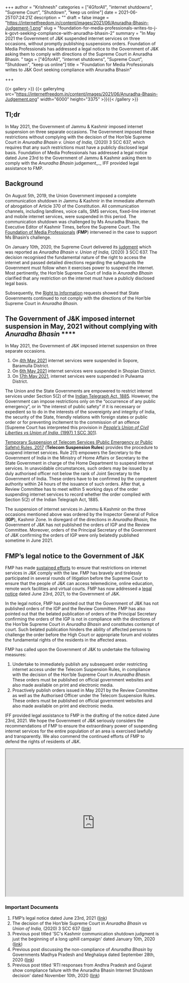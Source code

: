 +++
author = "Krishnesh"
categories = ["4GforAll", "internet shutdowns", "Supreme Court", "Shutdown", "keep us online"]
date = 2021-06-25T07:24:21Z
description = ""
draft = false
image = "https://internetfreedom.in/content/images/2021/06/Anuradha-Bhasin-Judgement-1.png"
slug = "foundation-for-media-professionals-writes-to-j-k-govt-seeking-compliance-with-anuradha-bhasin-2"
summary = "In May 2021 the Government of J&K suspended internet services on three occasions, without promptly publishing suspensions orders. Foundation of Media Professionals has addressed a legal notice to the Government of J&K asking them to comply with directions of the Supreme Court in Anuradha Bhasin. "
tags = ["4GforAll", "internet shutdowns", "Supreme Court", "Shutdown", "keep us online"]
title = "Foundation for Media Professionals writes to J&K Govt seeking compliance with Anuradha Bhasin"

+++


{{< gallery >}}
{{< galleryImg  src="https://internetfreedom.in/content/images/2021/06/Anuradha-Bhasin-Judgement.png" width="6000" height="3375" >}}{{< /gallery >}}

>>>> <form><script src="https://checkout.razorpay.com/v1/payment-button.js" data-payment_button_id="pl_HLkgeWGQLMuddp" async> </script> </form>

## **Tl;dr**

In May 2021, the Government of Jammu & Kashmir imposed internet suspension on three separate occasions. The Government imposed these restrictions without complying with the decision of the Hon’ble Supreme Court in _Anuradha Bhasin v. Union of India,_ (2020) 3 SCC 637, which requires that any such restrictions must have a publicly disclosed legal basis. Foundation of Media Professionals has addressed a legal notice dated June 23rd to the Government of Jammu & Kashmir asking them to comply with the _Anuradha Bhasin_ judgement_._ IFF provided legal assistance to FMP.

## **Background**

On August 5th, 2019, the Union Government imposed a complete communication shutdown in Jammu & Kashmir in the immediate aftermath of abrogation of Article 370 of the Constitution. All communication channels, including landlines, voice calls, SMS services, fixed-line internet and mobile internet services, were suspended in this period. The communication shutdown was challenged by Ms Anuradha Bhasin, the Executive Editor of Kashmir Times, before the Supreme Court. The [Foundation of Media Professionals](https://mediatrack.in/) (**FMP**) intervened in the case to support Ms Bhasin’s challenge.

On January 10th, 2020, the Supreme Court delivered its [judgment](https://internetfreedom.in/scs-judgement-on-kashmir-communication-is-just-the-beginning/) which was reported as _Anuradha Bhasin v. Union of India,_ (2020) 3 SCC 637. The decision recognised the fundamental nature of the right to access the internet and passed detailed directions regarding the safeguards the Government must follow when it exercises power to suspend the internet. Most pertinently, the Hon’ble Supreme Court of India in _Anuradha Bhasin_ clarified that any restriction on the internet must have a publicly disclosed legal basis.

Subsequently, the [Right to Information](https://internetfreedom.in/rti-responses-from-andhra-pradesh-and-gujarat-show-compliance-failure-with-the-anuradha-bhasin-internet-shutdown-decision/) requests showed that State Governments continued to not comply with the directions of the Hon’ble Supreme Court in _Anuradha Bhasin._

## **The Government of J&K imposed internet suspension in May, 2021 without complying with** _**Anuradha Bhasin**_  **** 

In May 2021, the Government of J&K imposed internet suspension on three separate occasions.

1. On [4th May 2021](https://drive.google.com/file/d/1-unOf-gFVWCY8jMEcv07vSCQh8jFN44i/view?usp=sharing) internet services were suspended in Sopore, Baramulla District.
2. On [6th May 2021](https://drive.google.com/file/d/1WtCRiCXz_T3NZ_lEuQEbw0Qgu0yCI3tg/view?usp=sharing) internet services were suspended in Shopian District.
3. On [17th May 2021](https://drive.google.com/file/d/1gJiXlol3eXcCFlYxQpwWL2Lt1uYa9m0J/view?usp=sharing), internet services were suspended in Pulwama District.

The Union and the State Governments are empowered to restrict internet services under Section 5(2) of the [Indian Telegraph Act, 1885](https://dot.gov.in/act-rules-content/2442). However, the Government can impose restrictions only on the “occurrence of any public emergency”, or in “the interest of public safety” if it is necessary or expedient so to do in the interests of the sovereignty and integrity of India, the security of the State, friendly relations with foreign states or public order or for preventing incitement to the commission of an offence [Supreme Court has interpreted this provision in [_People’s Union of Civil Liberties vs Union of India_, (1997) 1 SCC 301](https://indiankanoon.org/doc/31276692/)].

[Temporary Suspension of Telecom Services (Public Emergency or Public Safety) Rules, 2017](https://dot.gov.in/sites/default/files/Suspension%20Rules.pdf) (**Telecom Suspension Rules**) provides the procedure to suspend internet services. Rule 2(1) empowers the Secretary to the Government of India in the Ministry of Home Affairs or Secretary to the State Government in charge of the Home Department to suspend internet services. In unavoidable circumstances, such orders may be issued by a duly authorised officer not below the rank of Joint Secretary to the Government of India. These orders have to be confirmed by the competent authority within 24 hours of the issuance of such orders. After that, a Review Committee has to meet within 5 working days of the order suspending internet services to record whether the order complied with Section 5(2) of the Indian Telegraph Act, 1885.

The suspension of internet services in Jammu & Kashmir on the three occasions mentioned above was ordered by the Inspector General of Police (**IGP**), Kashmir Zone. In disregard of the directions in _Anuradha Bhasin,_ the Government of J&K has not published the orders of IGP and the Review Committee. Moreover, orders of the Principal Secretary of the Government of J&K confirming the orders of IGP were only belatedly published sometime in June 2021.

## **FMP’s legal notice to the Government of J&K**

FMP has made [sustained efforts](https://internetfreedom.in/statement-j-k-4g-restoration/) to ensure that restrictions on internet services in J&K comply with the law. FMP has bravely and tirelessly participated in several rounds of litigation before the Supreme Court to ensure that the people of J&K can access telemedicine, online education, remote work facilities and virtual courts. FMP has now addressed a [legal notice](https://drive.google.com/file/d/1VOzBCVbfmpYn3pm2_BMaH10ts6KToHu6/view?usp=sharing) dated June 23rd, 2021, to the Government of J&K.

In the legal notice, FMP has pointed out that the Government of J&K has not published orders of the IGP and the Review Committee. FMP has also pointed out that the belated publication of orders of the Principal Secretary confirming the orders of the IGP is not in compliance with the directions of the Hon’ble Supreme Court in _Anuradha Bhasin_ and constitutes contempt of court. Such belated publication hinders the ability of affected persons to challenge the order before the High Court or appropriate forum and violates the fundamental rights of the residents in the affected areas.

FMP has called upon the Government of J&K to undertake the following measures:

1. Undertake to immediately publish any subsequent order restricting internet access under the Telecom Suspension Rules, in compliance with the decision of the Hon’ble Supreme Court in _Anuradha Bhasin._ These orders must be published on official government websites and also made available on print and electronic media.
2. Proactively publish orders issued in May 2021 by the Review Committee as well as the Authorised Officer under the Telecom Suspension Rules. These orders must be published on official government websites and also made available on print and electronic media.

IFF provided legal assistance to FMP in the drafting of the notice dated June 23rd, 2021. We hope the Government of J&K seriously considers the recommendations of FMP to ensure the extraordinary power of suspending internet services for the entire population of an area is exercised lawfully and transparently. We also commend the continued efforts of FMP to defend the rights of residents of J&K.

<iframe src="https://drive.google.com/file/d/1_ZKAYV7F0wDf1Wg2Gq9qd97sAh22oPZc/preview" width="580" height="480"></iframe>

### Important Documents

1. FMP’s legal notice dated June 23rd, 2021 ([link](https://drive.google.com/file/d/1VOzBCVbfmpYn3pm2_BMaH10ts6KToHu6/view?usp=sharing))
2. The decision of the Hon’ble Supreme Court in _Anuradha Bhasin vs Union of India,_ (2020) 3 SCC 637 ([link](https://internetfreedom.in/scs-judgement-on-kashmir-communication-is-just-the-beginning/))
3. Previous post titled 'SC's Kashmir communication shutdown judgment is just the beginning of a long uphill campaign' dated January 10th, 2020 ([link](https://internetfreedom.in/scs-judgement-on-kashmir-communication-is-just-the-beginning/))
4. Previous post discussing the non-compliance of _Anuradha Bhasin_ by Governments  Madhya Pradesh and Meghalaya dated September 28th, 2020 ([link](https://internetfreedom.in/rti-responses-from-mp-and-meghalaya-show-compliance-failure-with-the-anuradha-bhasin-internet-shutdown-decision/))
5. Previous post titled 'RTI responses from Andhra Pradesh and Gujarat show compliance failure with the Anuradha Bhasin Internet Shutdown decision' dated November 10th, 2020 ([link](https://internetfreedom.in/rti-responses-from-andhra-pradesh-and-gujarat-show-compliance-failure-with-the-anuradha-bhasin-internet-shutdown-decision/))

> > > <form><script src="https://cdn.razorpay.com/static/widget/subscription-button.js" data-subscription_button_id="pl_HLk5qU1K35hmPH" data-button_theme="brand-color" async> </script> </form>







